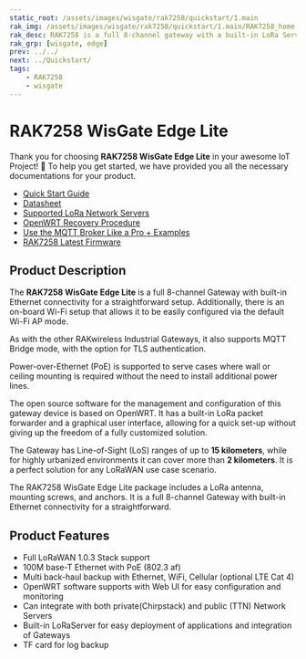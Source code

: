 ```yaml
---
static_root: /assets/images/wisgate/rak7258/quickstart/1.main
rak_img: /assets/images/wisgate/rak7258/quickstart/1.main/RAK7258_home.png
rak_desc: RAK7258 is a full 8-channel gateway with a built-in LoRa Server for easy integration and deployment of applications. It supports multiple backhaul connectivity options such as Ethernet, WiFi, and Cellular. Moreover, this gateway has Line-of-Sight (LoS) ranges of up to 15 km, while for highly urbanized environments, it can cover more than 2 km.
rak_grp: [wisgate, edge]
prev: ../../
next: ../Quickstart/
tags:
    - RAK7258
    - wisgate
---
```


# RAK7258 WisGate Edge Lite

Thank you for choosing **RAK7258 WisGate Edge Lite** in your awesome IoT Project! 🎉 To help you get started, we have provided you all the necessary documentations for your product.

* [Quick Start Guide](../Quickstart/)
* [Datasheet](../Datasheet/)
* [Supported LoRa Network Servers](../Supported-LoRa-Network-Servers/)
* [OpenWRT Recovery Procedure](/Knowledge-Hub/Learn/OpenWRT-Recovery-Procedure/)
* [Use the MQTT Broker Like a Pro + Examples](/Knowledge-Hub/Learn/Use-the-MQTT-Broker-Like-a-Pro/)
* [RAK7258 Latest Firmware](https://downloads.rakwireless.com/LoRa/Indoor-Gateway-RAK7258/Firmware/RAK7258_Latest_Firmware.zip)


## Product Description

The **RAK7258 WisGate Edge Lite** is a full 8-channel Gateway with built-in Ethernet connectivity for a straightforward setup. Additionally, there is an on-board Wi-Fi setup that allows it to be easily configured via the default Wi-Fi AP mode.

As with the other RAKwireless Industrial Gateways, it also supports MQTT Bridge mode, with the option for TLS authentication.

Power-over-Ethernet (PoE) is supported to serve cases where wall or ceiling mounting is required without the need to install additional power lines.

The open source software for the management and configuration of this gateway device is based on OpenWRT. It has a built-in LoRa packet forwarder and a graphical user interface, allowing for a quick set-up without giving up the freedom of a fully customized solution.

The Gateway has Line-of-Sight (LoS) ranges of up to **15 kilometers**, while for highly urbanized environments it can cover more than **2 kilometers**. It is a perfect solution for any LoRaWAN use case scenario.

The RAK7258 WisGate Edge Lite package includes a LoRa antenna, mounting screws, and anchors. It is a full 8-channel Gateway with built-in Ethernet connectivity for a straightforward.


## Product Features

- Full LoRaWAN 1.0.3 Stack support
- 100M base-T Ethernet with PoE (802.3 af)
- Multi back-haul backup with Ethernet, WiFi, Cellular (optional LTE Cat 4)
- OpenWRT software supports with Web UI for easy configuration and monitoring
- Can integrate with both private(Chirpstack) and public (TTN) Network Servers
- Built-in LoRaServer for easy deployment of applications and integration of Gateways
- TF card for log backup

